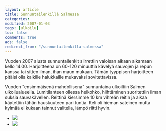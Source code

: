 ```yaml
--- 
layout: article 
title: Sunnuntailenkillä Salmessa 
categories: 
modified: 2007-01-03 
tags: [ulkoilu]
toc: false 
comments: true 
ads: false 
redirect_from: "/sunnuntailenkilla-salmessa" 
--- 
```


Vuoden 2007 alusta sunnuntailenkit siirrettiin valoisan aikaan alkamaan
kello 14.00. Harjoitteena on 60-120 minuuttia kävelyä sauvojen ja repun
kanssa tai sitten ilman, ihan maun mukaan. Tämän tyyppisen harjoitteen
pitäisi olla kaikille halukkaille mukavaksi sovitettavissa.

Vuoden "ensimmäisenä mahdollisena" sunnuntaina ulkoiltiin Salmen
ulkoilualueella. Lumitilanteen ollessa heikohko, hiihtäminen
suoritettiin ilman suksia sauvakävellen. Reittinä kiersimme 10 km
vihreän reitin ja aikaa käytettiin tähän hauskuuteen pari tuntia. Keli
oli hieman sateinen mutta kylmää ei kukaan tainnut valitella, lämpö
riitti hyvin.

<div class="image-gallery">

-   [![](/Media/Default/ImageGalleries/sunnuntailenkilla-salmessa/Thumbnails/peruskuntosl20070107_01b.jpg)](/Media/Default/ImageGalleries/sunnuntailenkilla-salmessa/peruskuntosl20070107_01b.jpg)
-   [![](/Media/Default/ImageGalleries/sunnuntailenkilla-salmessa/Thumbnails/peruskuntosl20070107_02b.jpg)](/Media/Default/ImageGalleries/sunnuntailenkilla-salmessa/peruskuntosl20070107_02b.jpg)

</div>
